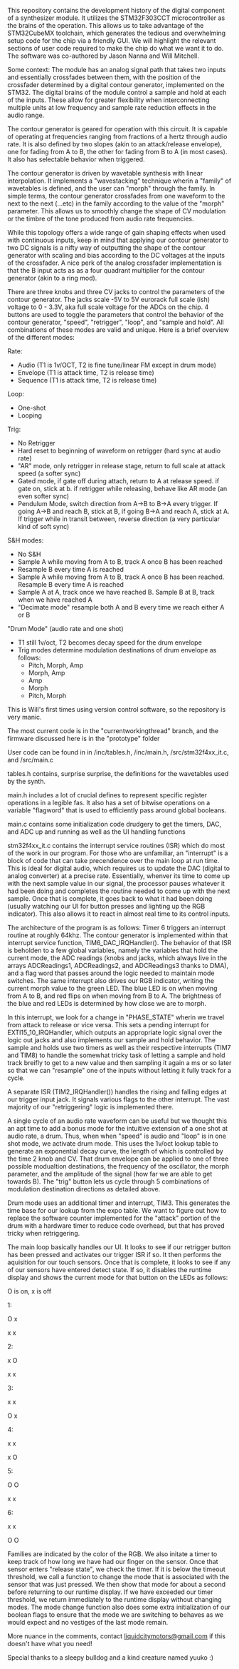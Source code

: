This repository contains the development history of the digital component of a synthesizer module. It utilizes the STM32F303CCT microcontroller as the brains of the operation. This allows us to take advantage of the STM32CubeMX toolchain, which generates the tedious and overwhelming setup code for the chip via a friendly GUI. We will highlight the relevant sections of user code required to make the chip do what we want it to do.  The software was co-authored by Jason Nanna and Will Mitchell. 

Some context: The module has an analog signal path that takes two inputs and essentially crossfades between them, with the position of the crossfader determined by a digital contour generator, implemented on the STM32. The digital brains of the module control a sample and hold at each of the inputs. These allow for greater flexibility when interconnecting multiple units at low frequency and sample rate reduction effects in the audio range.

The contour generator is geared for operation with this circuit. It is capable of operating at frequencies ranging from fractions of a hertz through audio rate. It is also defined by two slopes (akin to an attack/release envelope), one for fading from A to B, the other for fading from B to A (in most cases). It also has selectable behavior when triggered. 

The contour generator is driven by wavetable synthesis with linear interpolation. It implements a "wavestacking" technique wherin a "family" of wavetables is defined, and the user can "morph" through the family. In simple terms, the contour generator crossfades from one waveform to the next to the next (...etc) in the family according to the value of the "morph" parameter. This allows us to smoothly change the shape of CV modulation or the timbre of the tone produced from audio rate frequencies.

While this topology offers a wide range of gain shaping effects when used with continuous inputs, keep in mind that applying our contour generator to two DC signals is a nifty way of outputting the shape of the contour generator with scaling and bias according to the DC voltages at the inputs of the crossfader. A nice perk of the analog crossfader implementation is that the B input acts as as a four quadrant multiplier for the contour generator (akin to a ring mod). 

There are three knobs and three CV jacks to control the parameters of the contour generator. The jacks scale -5V to 5V eurorack full scale (ish) voltage to 0 - 3.3V, aka full scale voltage for the ADCs on the chip. 4 buttons are used to toggle the parameters that control the behavior of the contour generator, "speed", "retrigger", "loop", and "sample and hold". All combinations of these modes are valid and unique. Here is a brief overview of the different modes:

Rate:
- Audio (T1 is 1v/OCT, T2 is fine tune/linear FM except in drum mode)
- Envelope (T1 is attack time, T2 is release time)
- Sequence (T1 is attack time, T2 is release time)

Loop:
- One-shot
- Looping

Trig:
- No Retrigger
- Hard reset to beginning of waveform on retrigger (hard sync at audio rate)
- "AR" mode, only retrigger in release stage, return to full scale at attack speed (a softer sync)
- Gated mode, if gate off during attach, return to A at release speed. if gate on, stick at b. if retrigger while releasing, behave like AR mode (an even softer sync)
- Pendulum Mode, switch direction from A->B to B->A every trigger. If going A->B and reach B, stick at B, if going B->A and reach A, stick at A. If trigger while in transit between, reverse direction (a very particular kind of soft sync)

S&H modes:
- No S&H
- Sample A while moving from A to B, track A once B has been reached
- Resample B every time A is reached
- Sample A while moving from A to B, track A once B has been reached. Resample B every time A is reached
- Sample A at A, track once we have reached B. Sample B at B, track when we have reached A
- "Decimate mode" resample both A and B every time we reach either A or B

"Drum Mode" (audio rate and one shot)
- T1 still 1v/oct, T2 becomes decay speed for the drum envelope
- Trig modes determine modulation destinations of drum envelope as follows:
	- Pitch, Morph, Amp
	- Morph, Amp
	- Amp
	- Morph
	- Pitch, Morph

This is Will's first times using version control software, so the repository is very manic.

The most current code is in the "currentworkingthread" branch, and the firmware discussed here is in the "prototype" folder

User code can be found in in /inc/tables.h, /inc/main.h, /src/stm32f4xx_it.c, and /src/main.c

tables.h contains, surprise surprise, the definitions for the wavetables used by the synth.

main.h includes a lot of crucial defines to represent specific register operations in a legible fas. It also has a set of bitwise operations on a variable "flagword" that is used to efficiently pass around global booleans.

main.c contains some initialization code drudgery to get the timers, DAC, and ADC up and running as well as the UI handling functions

stm32f4xx_it.c contains the interrupt service routines (ISR) which do most of the work in our program. For those who are unfamiliar, an "interrupt" is a block of code that can take precendence over the main loop at run time. This is ideal for digital audio, which requires us to update the DAC (digital to analog converter) at a precise rate. Essentially, whenver its time to come up with the next sample value in our signal, the processor pauses whatever it had been doing and completes the routine needed to come up with the next sample. Once that is complete, it goes back to what it had been doing (usually watching our UI for button presses and lighting up the RGB indicator). This also allows it to react in almost real time to its control inputs.

The architecture of the program is as follows: Timer 6 triggers an interrupt routine at roughly 64khz. The contour generator is implemented within that interrupt service function, TIM6_DAC_IRQHandler(). The behavior of that ISR is beholden to a few global variables, namely the variables that hold the current mode, the ADC readings (knobs and jacks, which always live in the arrays ADCReadings1, ADCReadings2, and ADCReadings3  thanks to DMA), and a flag word that passes around the logic needed to maintain mode switches. The same interrupt also drives our RGB indicator, writing the current morph value to the green LED. The blue LED is on when moving from A to B, and red flips on when moving from B to A. The brightness of the blue and red LEDs is determined by how close we are to morph.

In this interrupt, we look for a change in "PHASE_STATE" wherin we travel from attack to release or vice versa. This sets a pending interrupt for EXTI15_10_IRQHandler, which outputs an appropriate logic signal over the logic out jacks and also implements our sample and hold behavior. The sample and holds use two timers as well as their respective interrupts (TIM7 and TIM8) to handle the somewhat tricky task of letting a sample and hold track breifly to get to a new value and then sampling it again a ms or so later so that we can "resample" one of the inputs without letting it fully track for a cycle.

A separate ISR (TIM2_IRQHandler()) handles the rising and falling edges at our trigger input jack. It signals various flags to the other interrupt. The vast majority of our "retriggering" logic is implemented there. 

A single cycle of an audio rate waveform can be useful but we thought this an apt time to add a bonus mode for the intuitive extension of a one shot at audio rate, a drum. Thus, when when "speed" is audio and "loop" is in one shot mode, we activate drum mode. This uses the 1v/oct lookup table to generate an exponential decay curve, the length of which is controlled by the time 2 knob and CV. That drum envelope can be applied to one of three possible modualtion destinations, the frequency of the oscillator, the morph parameter, and the amplitude of the signal (how far we are able to get towards B). The "trig" button lets us cycle through 5 combinations of modulation destination directions as detailed above.

Drum mode uses an additional timer and interrupt, TIM3. This generates the time base for our lookup from the expo table. We want to figure out how to replace the software counter implemented for the "attack" portion of the drum with a hardware timer to reduce code overhead, but that has proved tricky when retriggering.

The main loop basically handles our UI. It looks to see if our retrigger button has been pressed and activates our trigger ISR if so. It then performs the aquisition for our touch sensors. Once that is complete, it looks to see if any of our sensors have entered detect state. If so, it disables the runtime display and shows the current mode for that button on the LEDs as follows:

O is on, x is off

1:

O   	x


x   	x



2:

x   	O


x   	x




3:

x   	x


O   	x




4:

x   	x


x   	O




5:

O   	O


x   	x




6:

x   	x


O 	  O

Families are indicated by the color of the RGB. We also initate a timer to keep track of how long we have had our finger on the sensor. Once that sensor enters "release state", we check the timer. If it is below the timeout threshold, we call a function to change the mode that is associated with the sensor that was just pressed. We then show that mode for about a second before returning to our runtime display. If we have exceeded our timer threshold, we return immediately to the runtime display without changing modes. The mode change function also does some extra initialization of our boolean flags to ensure that the mode we are switching to behaves as we would expect and no vestiges of the last mode remain.

More nuance in the comments, contact liquidcitymotors@gmail.com if this doesn't have what you need!

Special thanks to a sleepy bulldog and a kind creature named yuuko :)
